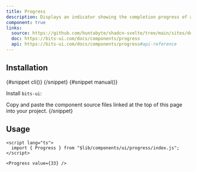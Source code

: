 ```yaml
---
title: Progress
description: Displays an indicator showing the completion progress of a task, typically displayed as a progress bar.
component: true
links:
  source: https://github.com/huntabyte/shadcn-svelte/tree/main/sites/docs/src/lib/registry/ui/progress
  doc: https://bits-ui.com/docs/components/progress
  api: https://bits-ui.com/docs/components/progress#api-reference
---
```


<script>
  import { ComponentPreview, PMAddComp, PMInstall, Step, Steps, InstallTabs } from '$lib/components/docs';
</script>

<ComponentPreview name="progress-demo">

<div></div>

</ComponentPreview>

## Installation

<InstallTabs>
{#snippet cli()}
<PMAddComp name="progress" />
{/snippet}
{#snippet manual()}
<Steps>
<Step>

Install `bits-ui`:

</Step>
<PMInstall command="bits-ui -D" />
<Step>Copy and paste the component source files linked at the top of this page into your project.</Step>
</Steps>
{/snippet}
</InstallTabs>

## Usage

```svelte
<script lang="ts">
  import { Progress } from "$lib/components/ui/progress/index.js";
</script>

<Progress value={33} />
```
